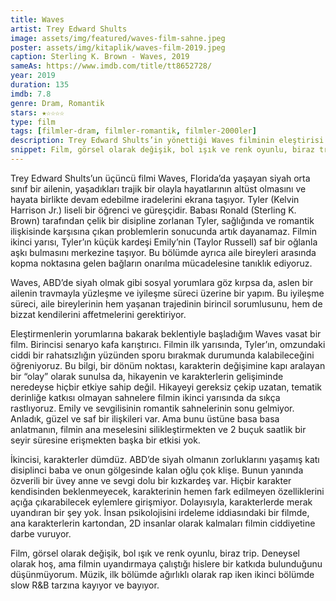 ```yaml
---
title: Waves
artist: Trey Edward Shults
image: assets/img/featured/waves-film-sahne.jpeg
poster: assets/img/kitaplik/waves-film-2019.jpeg
caption: Sterling K. Brown - Waves, 2019
sameAs: https://www.imdb.com/title/tt8652728/
year: 2019
duration: 135
imdb: 7.8
genre: Dram, Romantik
stars: ★☆☆☆☆
type: film
tags: [filmler-dram, filmler-romantik, filmler-2000ler]
description: Trey Edward Shults’in yönettiği Waves filminin eleştirisi.
snippet: Film, görsel olarak değişik, bol ışık ve renk oyunlu, biraz trip.
--- 
```


Trey Edward Shults’un üçüncü filmi Waves, Florida’da yaşayan siyah orta sınıf bir ailenin, yaşadıkları trajik bir olayla hayatlarının altüst olmasını ve hayata birlikte devam edebilme iradelerini ekrana taşıyor. Tyler (Kelvin Harrison Jr.) liseli bir öğrenci ve güreşçidir. Babası Ronald (Sterling K. Brown) tarafından çelik bir disipline zorlanan Tyler, sağlığında ve romantik ilişkisinde karşısına çıkan problemlerin sonucunda artık dayanamaz. Filmin ikinci yarısı, Tyler’ın küçük kardeşi Emily’nin (Taylor Russell) saf bir oğlanla aşkı bulmasını merkezine taşıyor. Bu bölümde ayrıca aile bireyleri arasında kopma noktasına gelen bağların onarılma mücadelesine tanıklık ediyoruz. 

Waves, ABD’de siyah olmak gibi sosyal yorumlara göz kırpsa da, aslen bir ailenin travmayla yüzleşme ve iyileşme süreci üzerine bir yapım. Bu iyileşme süreci, aile bireylerinin hem yaşanan trajedinin birincil sorumlusunu, hem de bizzat kendilerini affetmelerini gerektiriyor. 

Eleştirmenlerin yorumlarına bakarak beklentiyle başladığım Waves vasat bir film. Birincisi senaryo kafa karıştırıcı. Filmin ilk yarısında, Tyler’ın, omzundaki ciddi bir rahatsızlığın yüzünden sporu bırakmak durumunda kalabileceğini öğreniyoruz. Bu bilgi, bir dönüm noktası, karakterin değişimine kapı aralayan bir “olay” olarak sunulsa da, hikayenin ve karakterlerin gelişiminde neredeyse hiçbir etkiye sahip değil. Hikayeyi gereksiz çekip uzatan, tematik derinliğe katkısı olmayan sahnelere filmin ikinci yarısında da sıkça rastlıyoruz. Emily ve sevgilisinin romantik sahnelerinin sonu gelmiyor. Anladık, güzel ve saf bir ilişkileri var. Ama bunu üstüne basa basa anlatmanın, filmin ana meselesini silikleştirmekten ve 2 buçuk saatlik bir seyir süresine erişmekten başka bir etkisi yok. 

İkincisi, karakterler dümdüz. ABD’de siyah olmanın zorluklarını yaşamış katı disiplinci baba ve onun gölgesinde kalan oğlu çok klişe. Bunun yanında özverili bir üvey anne ve sevgi dolu bir kızkardeş var. Hiçbir karakter kendisinden beklenmeyecek, karakterinin hemen fark edilmeyen özelliklerini açığa çıkarabilecek eylemlere girişmiyor. Dolayısıyla, karakterlerde merak uyandıran bir şey yok. İnsan psikolojisini irdeleme iddiasındaki bir filmde, ana karakterlerin kartondan, 2D insanlar olarak kalmaları filmin ciddiyetine darbe vuruyor.

Film, görsel olarak değişik, bol ışık ve renk oyunlu, biraz trip. Deneysel olarak hoş, ama filmin uyandırmaya çalıştığı hislere bir katkıda bulunduğunu düşünmüyorum. Müzik, ilk bölümde ağırlıklı olarak rap iken ikinci bölümde slow R&B tarzına kayıyor ve bayıyor. 





